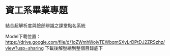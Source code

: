 # 資工系畢業專題

結合超解析度與臉部辨識之課堂點名系統

Model下載位置：https://drive.google.com/file/d/1oZWmhWojvTEWbqmSXyLrDPtDJ2ZRSzhz/view?usp=sharing
下載後解壓縮到整個目錄底下
